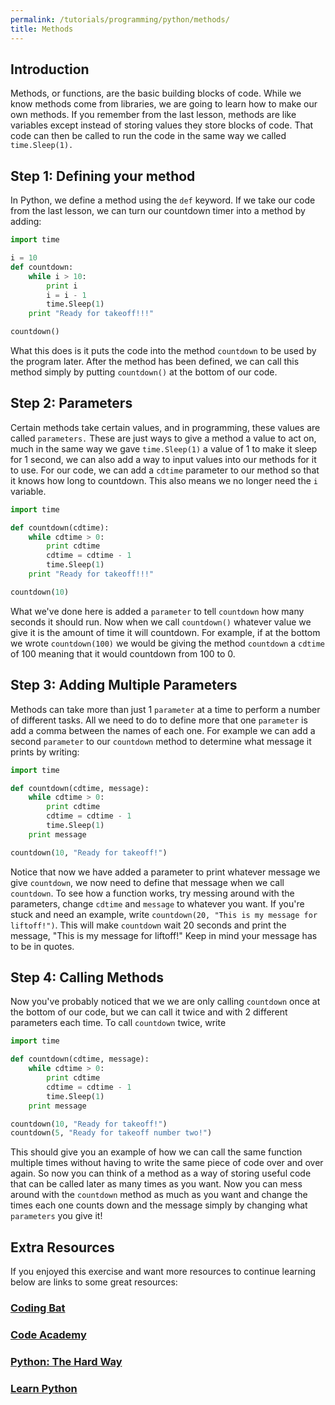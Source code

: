 ```yaml
---
permalink: /tutorials/programming/python/methods/
title: Methods
---
```


## Introduction

Methods, or functions, are the basic building blocks of code. While we know methods come from libraries, we are going to learn how to make our own methods. If you remember from the last lesson, methods are like variables except instead of storing values they store blocks of code. That code can then be called to run the code in the same way we called `time.Sleep(1).`

## Step 1: Defining your method

In Python, we define a method using the `def` keyword. If we take our code from the last lesson, we can turn our countdown timer into a method by adding:

```python
import time

i = 10
def countdown:
    while i > 10:
        print i
        i = i - 1
        time.Sleep(1)
    print "Ready for takeoff!!!"

countdown()
```

What this does is it puts the code into the method `countdown` to be used by the program later. After the method has been defined, we can call this method simply by putting `countdown()` at the bottom of our code.

## Step 2: Parameters

Certain methods take certain values, and in programming, these values are called `parameters.` These are just ways to give a method a value to act on, much in the same way we gave `time.Sleep(1)` a value of 1 to make it sleep for 1 second, we can also add a way to input values into our methods for it to use. For our code, we can add a `cdtime` parameter to our method so that it knows how long to countdown. This also means we no longer need the `i` variable.

```python
import time

def countdown(cdtime):
    while cdtime > 0:
        print cdtime
        cdtime = cdtime - 1
        time.Sleep(1)
    print "Ready for takeoff!!!"

countdown(10)
```

What we've done here is added a `parameter` to tell `countdown` how many seconds it should run. Now when we call `countdown()` whatever value we give it is the amount of time it will countdown. For example, if at the bottom we wrote `countdown(100)` we would be giving the method `countdown` a `cdtime` of 100 meaning that it would countdown from 100 to 0.

## Step 3: Adding Multiple Parameters

Methods can take more than just 1 `parameter` at a time to perform a number of different tasks. All we need to do to define more that one `parameter` is add a comma between the names of each one. For example we can add a second `parameter` to our `countdown` method to determine what message it prints by writing:

```python
import time

def countdown(cdtime, message):
    while cdtime > 0:
        print cdtime
        cdtime = cdtime - 1
        time.Sleep(1)
    print message

countdown(10, "Ready for takeoff!")
```

Notice that now we have added a parameter to print whatever message we give `countdown`, we now need to define that message when we call `countdown`. To see how a function works, try messing around with the parameters, change `cdtime` and `message` to whatever you want. If you're stuck and need an example, write `countdown(20, "This is my message for liftoff!")`. This will make `countdown` wait 20 seconds and print the message, "This is my message for liftoff!" Keep in mind your message has to be in quotes.

## Step 4: Calling Methods

Now you've probably noticed that we we are only calling `countdown` once at the bottom of our code, but we can call it twice and with 2 different parameters each time. To call `countdown` twice, write

```python
import time

def countdown(cdtime, message):
    while cdtime > 0:
        print cdtime
        cdtime = cdtime - 1
        time.Sleep(1)
    print message

countdown(10, "Ready for takeoff!")
countdown(5, "Ready for takeoff number two!")
```

This should give you an example of how we can call the same function multiple times without having to write the same piece of code over and over again. So now you can think of a method as a way of storing useful code that can be called later as many times as you want. Now you can mess around with the `countdown` method as much as you want and change the times each one counts down and the message simply by changing what `parameters` you give it!

## Extra Resources

If you enjoyed this exercise and want more resources to continue learning below are
links to some great resources:

### [Coding Bat](http://codingbat.com/python)

### [Code Academy](https://www.codecademy.com)

### [Python: The Hard Way](https://learnpythonthehardway.org/book)

### [Learn Python](http://www.learnpython.org)
